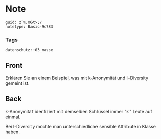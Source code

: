 # Note
```
guid: z`%,X6t>;/
notetype: Basic-9c783
```

### Tags
```
datenschutz::03_masse
```

## Front
Erklären Sie an einem Beispiel, was mit k-Anonymität und l-Diversity gemeint ist.

## Back
k-Anonymität idenfiziert mit demselben Schlüssel immer "k" Leute auf einmal.

Bei l-Diversity möchte man unterschiedliche sensible Attribute in Klasse haben.
